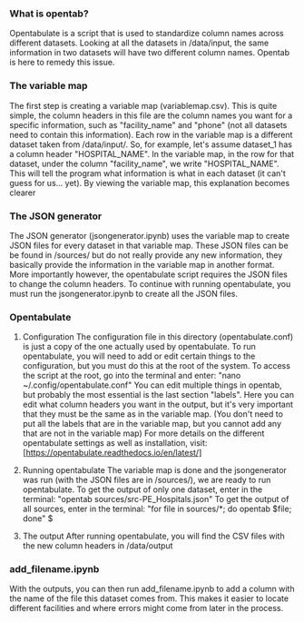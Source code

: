 ### What is opentab? ###

Opentabulate is a script that is used to standardize column names across different datasets. Looking at all the datasets in /data/input, the same information in two datasets will have two different column names. Opentab is here to remedy this issue. 


### The variable map ###

The first step is creating a variable map (variablemap.csv). This is quite simple, the column headers in this file are the column names you want for a specific information, such as "facility_name" and "phone" (not all datasets need to contain this information). Each row in the variable map is a different dataset taken from /data/input/. So, for example, let's assume dataset_1 has a column header "HOSPITAL_NAME". In the variable map, in the row for that dataset, under the column "facility_name", we write "HOSPITAL_NAME". This will tell the program what information is what in each dataset (it can't guess for us... yet). By viewing the variable map, this explanation becomes clearer


### The JSON generator ###

The JSON generator (jsongenerator.ipynb) uses the variable map to create JSON files for every dataset in that variable map. These JSON files can be be found in /sources/ but do not really provide any new information, they basically provide the information in the variable map in another format. More importantly however, the opentabulate script requires the JSON files to change the column headers.
To continue with running opentabulate, you must run the jsongenerator.ipynb to create all the JSON files.


### Opentabulate ###

1. Configuration
The configuration file in this directory (opentabulate.conf) is just a copy of the one actually used by opentabulate. To run opentabulate, you will need to add or edit certain things to the configuration, but you must do this at the root of the system. To access the script at the root, go into the terminal and enter: 
"nano ~/.config/opentabulate.conf"
You can edit multiple things in opentab, but probably the most essential is the last section "labels". Here you can edit what column headers you want in the output, but it's very important that they must be the same as in the variable map. (You don't need to put all the labels that are in the variable map, but you cannot add any that are not in the variable map)
For more details on the different opentabulate settings as well as installation, visit: [https://opentabulate.readthedocs.io/en/latest/]

2. Running opentabulate
The variable map is done and the jsongenerator was run (with the JSON files are in /sources/), we are ready to run opentabulate. 
To get the output of only one dataset, enter in the terminal: "opentab sources/src-PE_Hospitals.json"
To get the output of all sources, enter in the terminal: "for file in sources/*; do opentab $file; done"           $ 

3. The output
After running opentabulate, you will find the CSV files with the new column headers in /data/output


### add_filename.ipynb ###

With the outputs, you can then run add_filename.ipynb to add a column with the name of the file this dataset comes from. This makes it easier to locate different facilities and where errors might come from later in the process.